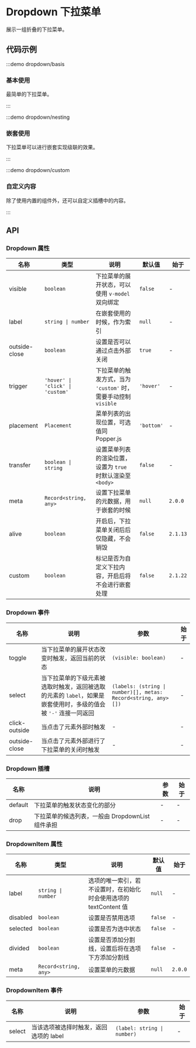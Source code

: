 # Dropdown 下拉菜单

展示一组折叠的下拉菜单。

## 代码示例

:::demo dropdown/basis

### 基本使用

最简单的下拉菜单。

:::

:::demo dropdown/nesting

### 嵌套使用

下拉菜单可以进行嵌套实现级联的效果。

:::

:::demo dropdown/custom

### 自定义内容

除了使用内置的组件外，还可以自定义插槽中的内容。

:::

## API

### Dropdown 属性

| 名称          | 类型                             | 说明                                                           | 默认值     | 始于     |
| ------------- | -------------------------------- | -------------------------------------------------------------- | ---------- | -------- |
| visible       | `boolean`                        | 下拉菜单的展开状态，可以使用 `v-model` 双向绑定                | `false`    | -        |
| label         | `string \| number`               | 在嵌套使用的时候，作为索引                                     | `null`     | -        |
| outside-close | `boolean`                        | 设置是否可以通过点击外部关闭                                   | `true`     | -        |
| trigger       | `'hover' \| 'click' \| 'custom'` | 下拉菜单的触发方式，当为 `'custom'` 时，需要手动控制 `visible` | `'hover'`  | -        |
| placement     | `Placement`                      | 菜单列表的出现位置，可选值同 Popper.js                         | `'bottom'` | -        |
| transfer      | `boolean \| string`              | 设置菜单列表的渲染位置，设置为 `true` 时默认渲染至 `<body>`    | `false`    | -        |
| meta          | `Record<string, any>`            | 设置下拉菜单的元数据，用于嵌套的时候                           | `null`     | `2.0.0`  |
| alive         | `boolean`                        | 开启后，下拉菜单关闭后后仅隐藏，不会销毁                       | `false`    | `2.1.13` |
| custom        | `boolean`                        | 标记是否为自定义下拉内容，开启后将不会进行嵌套处理             | `false`    | `2.1.22` |

### Dropdown 事件

| 名称          | 说明                                                                                                            | 参数                                                           | 始于 |
| ------------- | --------------------------------------------------------------------------------------------------------------- | -------------------------------------------------------------- | ---- |
| toggle        | 当下拉菜单的展开状态改变时触发，返回当前的状态                                                                  | `(visible: boolean)`                                           | -    |
| select        | 当下拉菜单的下级元素被选取时触发，返回被选取的元素的 `label`，如果是嵌套使用时，多级的值会被 `'-'` 连接一同返回 | `(labels: (string \| number)[], metas: Record<string, any>[])` | -    |
| click-outside | 当点击了元素外部时触发                                                                                          | -                                                              | -    |
| outside-close | 当点击了元素外部进行了下拉菜单的关闭时触发                                                                      | -                                                              | -    |

### Dropdown 插槽

| 名称    | 说明                                             | 参数 | 始于 |
| ------- | ------------------------------------------------ | ---- | ---- |
| default | 下拉菜单的触发状态变化的部分                     | -    | -    |
| drop    | 下拉菜单的候选列表，一般由 DropdownList 组件承担 | -    | -    |

### DropdownItem 属性

| 名称     | 类型                  | 说明                                                              | 默认值  | 始于    |
| -------- | --------------------- | ----------------------------------------------------------------- | ------- | ------- |
| label    | `string \| number`    | 选项的唯一索引，若不设置时，在初始化时会使用选项的 textContent 值 | `null`  | -       |
| disabled | `boolean`             | 设置是否禁用选项                                                  | `false` | -       |
| selected | `boolean`             | 设置是否为选中状态                                                | `false` | -       |
| divided  | `boolean`             | 设置是否添加分割线，设置后将在选项下方添加分割线                  | `false` | -       |
| meta     | `Record<string, any>` | 设置菜单的元数据                                                  | `null`  | `2.0.0` |

### DropdownItem 事件

| 名称   | 说明                                   | 参数                        | 始于 |
| ------ | -------------------------------------- | --------------------------- | ---- |
| select | 当该选项被选择时触发，返回选项的 label | `(label: string \| number)` | -    |
